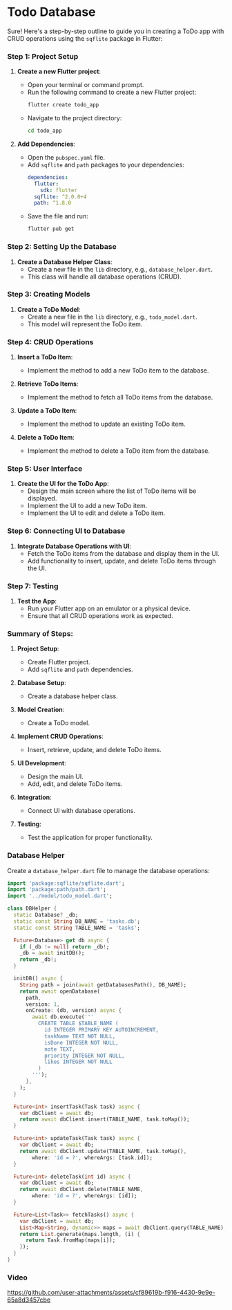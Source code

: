 
# Todo Database

Sure! Here's a step-by-step outline to guide you in creating a ToDo app with CRUD operations using the `sqflite` package in Flutter:

### Step 1: Project Setup
1. **Create a new Flutter project**:
   - Open your terminal or command prompt.
   - Run the following command to create a new Flutter project:
     ```bash
     flutter create todo_app
     ```
   - Navigate to the project directory:
     ```bash
     cd todo_app
     ```

2. **Add Dependencies**:
   - Open the `pubspec.yaml` file.
   - Add `sqflite` and `path` packages to your dependencies:
     ```yaml
     dependencies:
       flutter:
         sdk: flutter
       sqflite: ^2.0.0+4
       path: ^1.8.0
     ```
   - Save the file and run:
     ```bash
     flutter pub get
     ```

### Step 2: Setting Up the Database
1. **Create a Database Helper Class**:
   - Create a new file in the `lib` directory, e.g., `database_helper.dart`.
   - This class will handle all database operations (CRUD).

### Step 3: Creating Models
1. **Create a ToDo Model**:
   - Create a new file in the `lib` directory, e.g., `todo_model.dart`.
   - This model will represent the ToDo item.

### Step 4: CRUD Operations
1. **Insert a ToDo Item**:
   - Implement the method to add a new ToDo item to the database.

2. **Retrieve ToDo Items**:
   - Implement the method to fetch all ToDo items from the database.

3. **Update a ToDo Item**:
   - Implement the method to update an existing ToDo item.

4. **Delete a ToDo Item**:
   - Implement the method to delete a ToDo item from the database.

### Step 5: User Interface
1. **Create the UI for the ToDo App**:
   - Design the main screen where the list of ToDo items will be displayed.
   - Implement the UI to add a new ToDo item.
   - Implement the UI to edit and delete a ToDo item.

### Step 6: Connecting UI to Database
1. **Integrate Database Operations with UI**:
   - Fetch the ToDo items from the database and display them in the UI.
   - Add functionality to insert, update, and delete ToDo items through the UI.

### Step 7: Testing
1. **Test the App**:
   - Run your Flutter app on an emulator or a physical device.
   - Ensure that all CRUD operations work as expected.

### Summary of Steps:
1. **Project Setup**:
   - Create Flutter project.
   - Add `sqflite` and `path` dependencies.

2. **Database Setup**:
   - Create a database helper class.

3. **Model Creation**:
   - Create a ToDo model.

4. **Implement CRUD Operations**:
   - Insert, retrieve, update, and delete ToDo items.

5. **UI Development**:
   - Design the main UI.
   - Add, edit, and delete ToDo items.

6. **Integration**:
   - Connect UI with database operations.

7. **Testing**:
   - Test the application for proper functionality.

### Database Helper

Create a `database_helper.dart` file to manage the database operations:

```dart
import 'package:sqflite/sqflite.dart';
import 'package:path/path.dart';
import '../model/todo_model.dart';

class DBHelper {
  static Database? _db;
  static const String DB_NAME = 'tasks.db';
  static const String TABLE_NAME = 'tasks';

  Future<Database> get db async {
    if (_db != null) return _db!;
    _db = await initDB();
    return _db!;
  }

  initDB() async {
    String path = join(await getDatabasesPath(), DB_NAME);
    return await openDatabase(
      path,
      version: 1,
      onCreate: (db, version) async {
        await db.execute('''
          CREATE TABLE $TABLE_NAME (
            id INTEGER PRIMARY KEY AUTOINCREMENT,
            taskName TEXT NOT NULL,
            isDone INTEGER NOT NULL,
            note TEXT,
            priority INTEGER NOT NULL,
            likes INTEGER NOT NULL
          )
        ''');
      },
    );
  }

  Future<int> insertTask(Task task) async {
    var dbClient = await db;
    return await dbClient.insert(TABLE_NAME, task.toMap());
  }

  Future<int> updateTask(Task task) async {
    var dbClient = await db;
    return await dbClient.update(TABLE_NAME, task.toMap(),
        where: 'id = ?', whereArgs: [task.id]);
  }

  Future<int> deleteTask(int id) async {
    var dbClient = await db;
    return await dbClient.delete(TABLE_NAME,
        where: 'id = ?', whereArgs: [id]);
  }

  Future<List<Task>> fetchTasks() async {
    var dbClient = await db;
    List<Map<String, dynamic>> maps = await dbClient.query(TABLE_NAME);
    return List.generate(maps.length, (i) {
      return Task.fromMap(maps[i]);
    });
  }
}

```


### Video 

https://github.com/user-attachments/assets/cf89619b-f916-4430-9e9e-65a8d3457cbe



